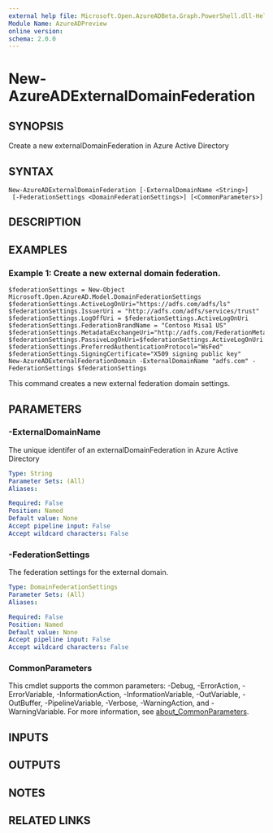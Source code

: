 ```yaml
---
external help file: Microsoft.Open.AzureADBeta.Graph.PowerShell.dll-Help.xml
Module Name: AzureADPreview
online version:
schema: 2.0.0
---
```


# New-AzureADExternalDomainFederation

## SYNOPSIS
Create a new externalDomainFederation in Azure Active Directory

## SYNTAX

```
New-AzureADExternalDomainFederation [-ExternalDomainName <String>]
 [-FederationSettings <DomainFederationSettings>] [<CommonParameters>]
```

## DESCRIPTION

## EXAMPLES

### Example 1: Create a new external domain federation.
```
$federationSettings = New-Object Microsoft.Open.AzureAD.Model.DomainFederationSettings
$federationSettings.ActiveLogOnUri="https://adfs.com/adfs/ls"
$federationSettings.IssuerUri = "http://adfs.com/adfs/services/trust"
$federationSettings.LogOffUri = $federationSettings.ActiveLogOnUri
$federationSettings.FederationBrandName = "Contoso Misa1 US"
$federationSettings.MetadataExchangeUri="http://adfs.com/FederationMetadata.xml"
$federationSettings.PassiveLogOnUri=$federationSettings.ActiveLogOnUri
$federationSettings.PreferredAuthenticationProtocol="WsFed"
$federationSettings.SigningCertificate="X509 signing public key"
New-AzureADExternalFederationDomain -ExternalDomainName "adfs.com" -FederationSettings $federationSettings
```

This command creates a new external federation domain settings.

## PARAMETERS

### -ExternalDomainName
The unique identifer of an externalDomainFederation in Azure Active Directory

```yaml
Type: String
Parameter Sets: (All)
Aliases:

Required: False
Position: Named
Default value: None
Accept pipeline input: False
Accept wildcard characters: False
```

### -FederationSettings
The federation settings for the external domain.

```yaml
Type: DomainFederationSettings
Parameter Sets: (All)
Aliases:

Required: False
Position: Named
Default value: None
Accept pipeline input: False
Accept wildcard characters: False
```

### CommonParameters
This cmdlet supports the common parameters: -Debug, -ErrorAction, -ErrorVariable, -InformationAction, -InformationVariable, -OutVariable, -OutBuffer, -PipelineVariable, -Verbose, -WarningAction, and -WarningVariable. For more information, see [about_CommonParameters](http://go.microsoft.com/fwlink/?LinkID=113216).

## INPUTS

## OUTPUTS

## NOTES

## RELATED LINKS
